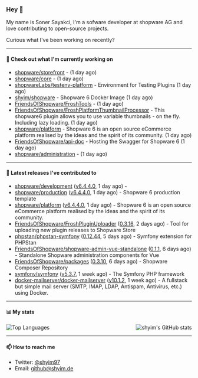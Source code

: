 ### Hey 👋

My name is Soner Sayakci, I'm a sofware developer at shopware AG and love contributing to open-source projects.

Curious what I've been working on recently?

---

#### 👷 Check out what I'm currently working on

- [shopware/storefront](https://github.com/shopware/storefront) -  (1 day ago)
- [shopware/core](https://github.com/shopware/core) -  (1 day ago)
- [shopwareLabs/testenv-platform](https://github.com/shopwareLabs/testenv-platform) - Environment for Testing Plugins (1 day ago)
- [shyim/shopware](https://github.com/shyim/shopware) - Shopware 6 Docker Image (1 day ago)
- [FriendsOfShopware/FroshTools](https://github.com/FriendsOfShopware/FroshTools) -  (1 day ago)
- [FriendsOfShopware/FroshPlatformThumbnailProcessor](https://github.com/FriendsOfShopware/FroshPlatformThumbnailProcessor) - This shopware6 plugin allows you to use variable thumbnails - on the fly. Including lazy loading. (1 day ago)
- [shopware/platform](https://github.com/shopware/platform) - Shopware 6 is an open source eCommerce platform realised by the ideas and the spirit of its community. (1 day ago)
- [FriendsOfShopware/api-doc](https://github.com/FriendsOfShopware/api-doc) - Hosting the Swagger for Shopware 6 (1 day ago)
- [shopware/administration](https://github.com/shopware/administration) -  (1 day ago)

---

#### 🔭 Latest releases I've contributed to

- [shopware/development](https://github.com/shopware/development) ([v6.4.4.0](https://github.com/shopware/development/releases/tag/v6.4.4.0), 1 day ago) - 
- [shopware/production](https://github.com/shopware/production) ([v6.4.4.0](https://github.com/shopware/production/releases/tag/v6.4.4.0), 1 day ago) - Shopware 6 production template
- [shopware/platform](https://github.com/shopware/platform) ([v6.4.4.0](https://github.com/shopware/platform/releases/tag/v6.4.4.0), 1 day ago) - Shopware 6 is an open source eCommerce platform realised by the ideas and the spirit of its community.
- [FriendsOfShopware/FroshPluginUploader](https://github.com/FriendsOfShopware/FroshPluginUploader) ([0.3.16](https://github.com/FriendsOfShopware/FroshPluginUploader/releases/tag/0.3.16), 2 days ago) - Tool for uploading new plugin releases to Shopware Store
- [phpstan/phpstan-symfony](https://github.com/phpstan/phpstan-symfony) ([0.12.44](https://github.com/phpstan/phpstan-symfony/releases/tag/0.12.44), 5 days ago) - Symfony extension for PHPStan
- [FriendsOfShopware/shopware-admin-vue-standalone](https://github.com/FriendsOfShopware/shopware-admin-vue-standalone) ([0.1.1](https://github.com/FriendsOfShopware/shopware-admin-vue-standalone/releases/tag/0.1.1), 6 days ago) - Standalone Shopware administration components for Vue
- [FriendsOfShopware/packages](https://github.com/FriendsOfShopware/packages) ([0.3.10](https://github.com/FriendsOfShopware/packages/releases/tag/0.3.10), 6 days ago) - Shopware Composer Repository
- [symfony/symfony](https://github.com/symfony/symfony) ([v5.3.7](https://github.com/symfony/symfony/releases/tag/v5.3.7), 1 week ago) - The Symfony PHP framework
- [docker-mailserver/docker-mailserver](https://github.com/docker-mailserver/docker-mailserver) ([v10.1.2](https://github.com/docker-mailserver/docker-mailserver/releases/tag/v10.1.2), 1 week ago) - A fullstack but simple mail server (SMTP, IMAP, LDAP, Antispam, Antivirus, etc.) using Docker.

---

#### 📊 My stats

<img align="right" alt="shyim's GitHub stats" src="https://github-readme-stats.vercel.app/api?username=shyim&count_private=1&show_icons=true&" />

![Top Languages](https://github-readme-stats.vercel.app/api/top-langs/?username=shyim)

---

#### 📫 How to reach me

- Twitter: [@shyim97](https://twitter.com/shyim97)
- Email: [github@shyim.de](mailto://github@shyim.de)
